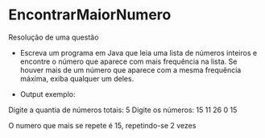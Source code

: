 # EncontrarMaiorNumero

Resolução de uma questão

* Escreva um programa em Java que leia uma lista de números inteiros e encontre o número que aparece com mais frequência na lista. Se houver mais de um número que aparece com a mesma frequência máxima, exiba qualquer um deles.

* Output exemplo:

Digite a quantia de números totais: 5
Digite os números: 
  15 11 26 0 15
  
O numero que mais se repete é 15, repetindo-se 2 vezes
